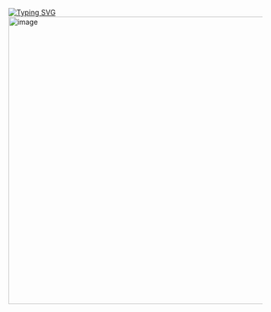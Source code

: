 [![Typing SVG](https://readme-typing-svg.demolab.com?font=Fira+Code&duration=4000&pause=4000&width=435&lines=I+write+things+with+0+%E2%89%A4+iq+%E2%89%A4+100)](https://git.io/typing-svg)
[](https://raw.githubusercontent.com/D4nPlus6/github-stats/master/generated/overview.svg#gh-dark-mode-only)
[](https://raw.githubusercontent.com/D4nPlus6/github-stats/master/generated/overview.svg#gh-light-mode-only)
[](https://raw.githubusercontent.com/D4nPlus6/github-stats/master/generated/languages.svg#gh-dark-mode-only)
[](https://raw.githubusercontent.com/D4nPlus6/github-stats/master/generated/languages.svg#gh-light-mode-only)
<img width="560" height="572" alt="image" src="https://github.com/user-attachments/assets/d887a6f7-b3e5-470b-8722-dbcbc97b4267" />
